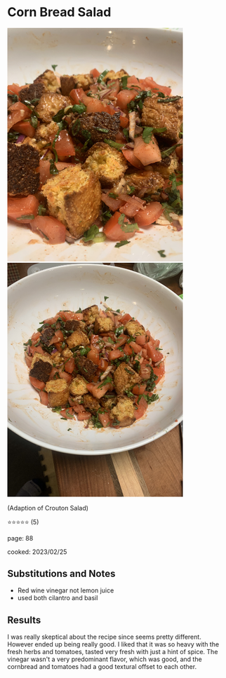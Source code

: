 
# Corn Bread Salad
<img src="/cooking/1.jpg" alt="zoomed in" width="400"/> <img src="/cooking/2.jpg" alt="zoomed out" width="400"/>

(Adaption of Crouton Salad)

:star::star::star::star::star: (5)

page: 88

cooked: 2023/02/25

## Substitutions and Notes
- Red wine vinegar not lemon juice
- used both cilantro and basil

## Results
I was really skeptical about the recipe since seems pretty different. However ended up being really good. 
I liked that it was so heavy with the fresh herbs and tomatoes, tasted very fresh with just a hint of spice. 
The vinegar wasn't a very predominant flavor, which was good, and the cornbread and tomatoes had a good textural offset to each other.
